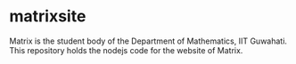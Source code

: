 # matrixsite
Matrix is the student body of the Department of Mathematics, IIT Guwahati.
This repository holds the nodejs code for the website of Matrix.
